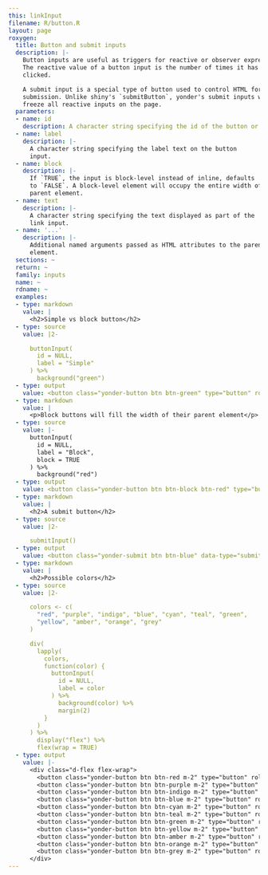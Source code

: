 ```yaml
---
this: linkInput
filename: R/button.R
layout: page
roxygen:
  title: Button and submit inputs
  description: |-
    Button inputs are useful as triggers for reactive or observer expressions.
    The reactive value of a button input is the number of times it has been
    clicked.

    A submit input is a special type of button used to control HTML form
    submission. Unlike shiny's `submitButton`, yonder's submit inputs will not
    freeze all reactive inputs on the page.
  parameters:
  - name: id
    description: A character string specifying the id of the button or link input.
  - name: label
    description: |-
      A character string specifying the label text on the button
      input.
  - name: block
    description: |-
      If `TRUE`, the input is block-level instead of inline, defaults
      to `FALSE`. A block-level element will occupy the entire width of its
      parent element.
  - name: text
    description: |-
      A character string specifying the text displayed as part of the
      link input.
  - name: '...'
    description: |-
      Additional named arguments passed as HTML attributes to the parent
      element.
  sections: ~
  return: ~
  family: inputs
  name: ~
  rdname: ~
  examples:
  - type: markdown
    value: |
      <h2>Simple vs block button</h2>
  - type: source
    value: |2-

      buttonInput(
        id = NULL,
        label = "Simple"
      ) %>%
        background("green")
  - type: output
    value: <button class="yonder-button btn btn-green" type="button" role="button">Simple</button>
  - type: markdown
    value: |
      <p>Block buttons will fill the width of their parent element</p>
  - type: source
    value: |-
      buttonInput(
        id = NULL,
        label = "Block",
        block = TRUE
      ) %>%
        background("red")
  - type: output
    value: <button class="yonder-button btn btn-block btn-red" type="button" role="button">Block</button>
  - type: markdown
    value: |
      <h2>A submit button</h2>
  - type: source
    value: |2-

      submitInput()
  - type: output
    value: <button class="yonder-submit btn btn-blue" data-type="submit" role="button">Submit</button>
  - type: markdown
    value: |
      <h2>Possible colors</h2>
  - type: source
    value: |2-

      colors <- c(
        "red", "purple", "indigo", "blue", "cyan", "teal", "green",
        "yellow", "amber", "orange", "grey"
      )

      div(
        lapply(
          colors,
          function(color) {
            buttonInput(
              id = NULL,
              label = color
            ) %>%
              background(color) %>%
              margin(2)
          }
        )
      ) %>%
        display("flex") %>%
        flex(wrap = TRUE)
  - type: output
    value: |-
      <div class="d-flex flex-wrap">
        <button class="yonder-button btn btn-red m-2" type="button" role="button">red</button>
        <button class="yonder-button btn btn-purple m-2" type="button" role="button">purple</button>
        <button class="yonder-button btn btn-indigo m-2" type="button" role="button">indigo</button>
        <button class="yonder-button btn btn-blue m-2" type="button" role="button">blue</button>
        <button class="yonder-button btn btn-cyan m-2" type="button" role="button">cyan</button>
        <button class="yonder-button btn btn-teal m-2" type="button" role="button">teal</button>
        <button class="yonder-button btn btn-green m-2" type="button" role="button">green</button>
        <button class="yonder-button btn btn-yellow m-2" type="button" role="button">yellow</button>
        <button class="yonder-button btn btn-amber m-2" type="button" role="button">amber</button>
        <button class="yonder-button btn btn-orange m-2" type="button" role="button">orange</button>
        <button class="yonder-button btn btn-grey m-2" type="button" role="button">grey</button>
      </div>
---
```

